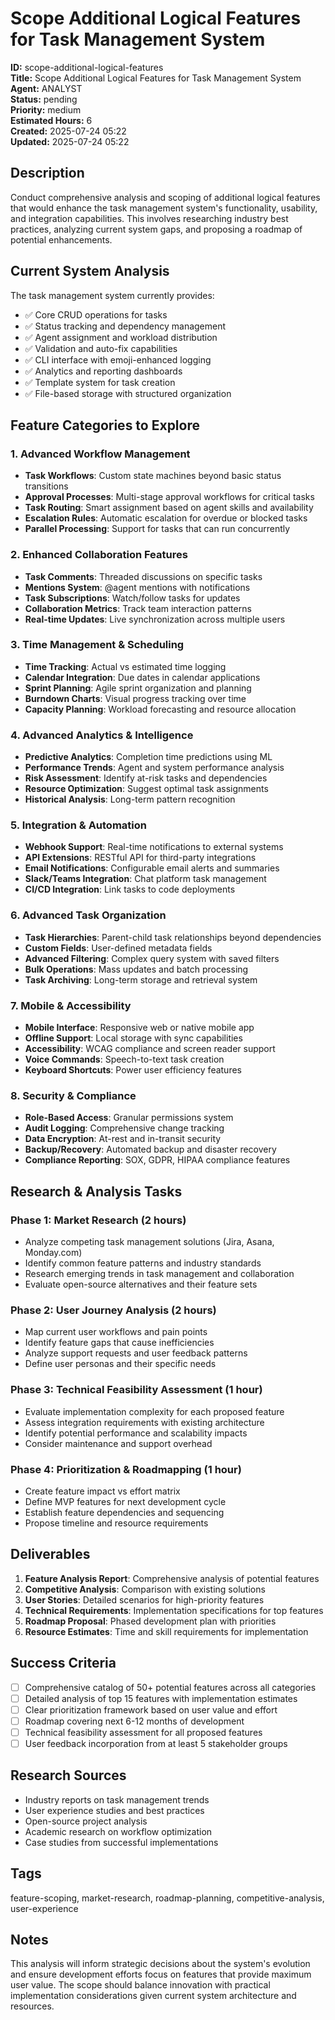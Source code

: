 # Scope Additional Logical Features for Task Management System

**ID:** scope-additional-logical-features  
**Title:** Scope Additional Logical Features for Task Management System  
**Agent:** ANALYST  
**Status:** pending  
**Priority:** medium  
**Estimated Hours:** 6  
**Created:** 2025-07-24 05:22  
**Updated:** 2025-07-24 05:22  

## Description

Conduct comprehensive analysis and scoping of additional logical features that would enhance the task management system's functionality, usability, and integration capabilities. This involves researching industry best practices, analyzing current system gaps, and proposing a roadmap of potential enhancements.

## Current System Analysis

The task management system currently provides:
- ✅ Core CRUD operations for tasks
- ✅ Status tracking and dependency management  
- ✅ Agent assignment and workload distribution
- ✅ Validation and auto-fix capabilities
- ✅ CLI interface with emoji-enhanced logging
- ✅ Analytics and reporting dashboards
- ✅ Template system for task creation
- ✅ File-based storage with structured organization

## Feature Categories to Explore

### 1. Advanced Workflow Management
- **Task Workflows**: Custom state machines beyond basic status transitions
- **Approval Processes**: Multi-stage approval workflows for critical tasks
- **Task Routing**: Smart assignment based on agent skills and availability
- **Escalation Rules**: Automatic escalation for overdue or blocked tasks
- **Parallel Processing**: Support for tasks that can run concurrently

### 2. Enhanced Collaboration Features
- **Task Comments**: Threaded discussions on specific tasks
- **Mentions System**: @agent mentions with notifications
- **Task Subscriptions**: Watch/follow tasks for updates
- **Collaboration Metrics**: Track team interaction patterns
- **Real-time Updates**: Live synchronization across multiple users

### 3. Time Management & Scheduling
- **Time Tracking**: Actual vs estimated time logging
- **Calendar Integration**: Due dates in calendar applications
- **Sprint Planning**: Agile sprint organization and planning
- **Burndown Charts**: Visual progress tracking over time
- **Capacity Planning**: Workload forecasting and resource allocation

### 4. Advanced Analytics & Intelligence
- **Predictive Analytics**: Completion time predictions using ML
- **Performance Trends**: Agent and system performance analysis
- **Risk Assessment**: Identify at-risk tasks and dependencies
- **Resource Optimization**: Suggest optimal task assignments
- **Historical Analysis**: Long-term pattern recognition

### 5. Integration & Automation
- **Webhook Support**: Real-time notifications to external systems
- **API Extensions**: RESTful API for third-party integrations
- **Email Notifications**: Configurable email alerts and summaries
- **Slack/Teams Integration**: Chat platform task management
- **CI/CD Integration**: Link tasks to code deployments

### 6. Advanced Task Organization
- **Task Hierarchies**: Parent-child task relationships beyond dependencies
- **Custom Fields**: User-defined metadata fields
- **Advanced Filtering**: Complex query system with saved filters
- **Bulk Operations**: Mass updates and batch processing
- **Task Archiving**: Long-term storage and retrieval system

### 7. Mobile & Accessibility
- **Mobile Interface**: Responsive web or native mobile app
- **Offline Support**: Local storage with sync capabilities
- **Accessibility**: WCAG compliance and screen reader support
- **Voice Commands**: Speech-to-text task creation
- **Keyboard Shortcuts**: Power user efficiency features

### 8. Security & Compliance
- **Role-Based Access**: Granular permissions system
- **Audit Logging**: Comprehensive change tracking
- **Data Encryption**: At-rest and in-transit security
- **Backup/Recovery**: Automated backup and disaster recovery
- **Compliance Reporting**: SOX, GDPR, HIPAA compliance features

## Research & Analysis Tasks

### Phase 1: Market Research (2 hours)
- Analyze competing task management solutions (Jira, Asana, Monday.com)
- Identify common feature patterns and industry standards
- Research emerging trends in task management and collaboration
- Evaluate open-source alternatives and their feature sets

### Phase 2: User Journey Analysis (2 hours)
- Map current user workflows and pain points
- Identify feature gaps that cause inefficiencies
- Analyze support requests and user feedback patterns
- Define user personas and their specific needs

### Phase 3: Technical Feasibility Assessment (1 hour)
- Evaluate implementation complexity for each proposed feature
- Assess integration requirements with existing architecture
- Identify potential performance and scalability impacts
- Consider maintenance and support overhead

### Phase 4: Prioritization & Roadmapping (1 hour)
- Create feature impact vs effort matrix
- Define MVP features for next development cycle
- Establish feature dependencies and sequencing
- Propose timeline and resource requirements

## Deliverables

1. **Feature Analysis Report**: Comprehensive analysis of potential features
2. **Competitive Analysis**: Comparison with existing solutions
3. **User Stories**: Detailed scenarios for high-priority features
4. **Technical Requirements**: Implementation specifications for top features
5. **Roadmap Proposal**: Phased development plan with priorities
6. **Resource Estimates**: Time and skill requirements for implementation

## Success Criteria

- [ ] Comprehensive catalog of 50+ potential features across all categories
- [ ] Detailed analysis of top 15 features with implementation estimates
- [ ] Clear prioritization framework based on user value and effort
- [ ] Roadmap covering next 6-12 months of development
- [ ] Technical feasibility assessment for all proposed features
- [ ] User feedback incorporation from at least 5 stakeholder groups

## Research Sources

- Industry reports on task management trends
- User experience studies and best practices
- Open-source project analysis
- Academic research on workflow optimization
- Case studies from successful implementations

## Tags

feature-scoping, market-research, roadmap-planning, competitive-analysis, user-experience

## Notes

This analysis will inform strategic decisions about the system's evolution and ensure development efforts focus on features that provide maximum user value. The scope should balance innovation with practical implementation considerations given current system architecture and resources.